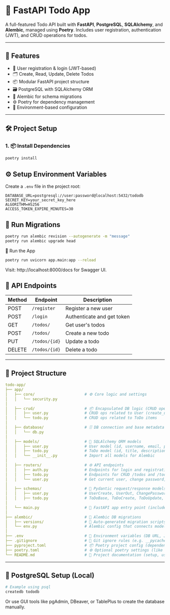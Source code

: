 # 📝 FastAPI Todo App

A full-featured Todo API built with **FastAPI**, **PostgreSQL**, **SQLAlchemy**, and **Alembic**, managed using **Poetry**. Includes user registration, authentication (JWT), and CRUD operations for todos.

---

## 🚀 Features

- 🔐 User registration & login (JWT-based)
- 🗂️ Create, Read, Update, Delete Todos
- 📦 Modular FastAPI project structure
- 🗃️ PostgreSQL with SQLAlchemy ORM
- 🔁 Alembic for schema migrations
- ⚙️ Poetry for dependency management
- 📄 Environment-based configuration

---

## 🛠️ Project Setup

### 1. 📦 Install Dependencies

```bash
poetry install
```

## ⚙️ Setup Environment Variables

Create a `.env` file in the project root:

```env
DATABASE_URL=postgresql://user:password@localhost:5432/tododb
SECRET_KEY=your_secret_key_here
ALGORITHM=HS256
ACCESS_TOKEN_EXPIRE_MINUTES=30
```

## 🔧 Run Migrations
```bash
poetry run alembic revision --autogenerate -m "message"
poetry run alembic upgrade head
```

🚀 Run the App
```bash
poetry run uvicorn app.main:app --reload
```

Visit: http://localhost:8000/docs for Swagger UI.

## 🧪 API Endpoints

| Method | Endpoint       | Description                |
|--------|----------------|----------------------------|
| POST   | `/register`    | Register a new user        |
| POST   | `/login`       | Authenticate and get token |
| GET    | `/todos/`      | Get user's todos           |
| POST   | `/todos/`      | Create a new todo          |
| PUT    | `/todos/{id}`  | Update a todo              |
| DELETE | `/todos/{id}`  | Delete a todo              |

---

## 📁 Project Structure

```yaml
todo-app/
├── app/
│   ├── core/                      # ⚙️ Core logic and settings
│   │   └── security.py
│
│   ├── crud/                      # 📦 Encapsulated DB logic (CRUD operations)
│   │   ├── user.py                # CRUD ops related to User (create_user, get_user_by_email, etc.)
│   │   └── todo.py                # CRUD ops related to ToDo items
│
│   ├── database/                  # 🗄️ DB connection and base metadata
│   │   └── db.py 
│
│   ├── models/                    # 🧱 SQLAlchemy ORM models
│   │   ├── user.py                # User model (id, username, email, password hash)
│   │   ├── todo.py                # ToDo model (id, title, description, etc.)
│   │   └── __init__.py            # Import all models for Alembic
│
│   ├── routers/                   # 🌐 API endpoints
│   │   ├── auth.py                # Endpoints for login and registration
│   │   ├── todo.py                # Endpoints for CRUD /todos and /todos/{id}/complete
│   │   └── user.py                # Get current user, change password, etc.
│
│   ├── schemas/                   # 🧾 Pydantic request/response models
│   │   ├── user.py                # UserCreate, UserOut, ChangePasswordRequest
│   │   ├── todo.py                # ToDoBase, ToDoCreate, ToDoUpdate, ToDoOut
│
│   └── main.py                    # 🚀 FastAPI app entry point (include routers, start app)
│
├── alembic/                       # 🧬 Alembic DB migrations
│   ├── versions/                  # 🔁 Auto-generated migration scripts
│   └── env.py                     # Alembic config that connects models to migrations
│
├── .env                           # 🔐 Environment variables (DB URL, JWT secret, etc.)
├── .gitignore                     # 🚫 Git ignore rules (e.g. __pycache__, .env)
├── pyproject.toml                 # 📦 Poetry project config (dependencies, scripts, etc.)
├── poetry.toml                    # ⚙️ Optional poetry settings (like virtualenv location)
└── README.md                      # 📘 Project documentation (setup, usage, etc.)
```

---

## 🐘 PostgreSQL Setup (Local)

```bash
# Example using psql
createdb tododb
```
Or use GUI tools like pgAdmin, DBeaver, or TablePlus to create the database manually.
